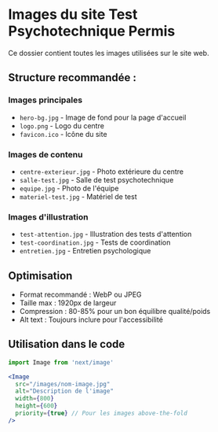 # Images du site Test Psychotechnique Permis

Ce dossier contient toutes les images utilisées sur le site web.

## Structure recommandée :

### Images principales
- `hero-bg.jpg` - Image de fond pour la page d'accueil
- `logo.png` - Logo du centre
- `favicon.ico` - Icône du site

### Images de contenu
- `centre-exterieur.jpg` - Photo extérieure du centre
- `salle-test.jpg` - Salle de test psychotechnique
- `equipe.jpg` - Photo de l'équipe
- `materiel-test.jpg` - Matériel de test

### Images d'illustration
- `test-attention.jpg` - Illustration des tests d'attention
- `test-coordination.jpg` - Tests de coordination
- `entretien.jpg` - Entretien psychologique

## Optimisation
- Format recommandé : WebP ou JPEG
- Taille max : 1920px de largeur
- Compression : 80-85% pour un bon équilibre qualité/poids
- Alt text : Toujours inclure pour l'accessibilité

## Utilisation dans le code
```jsx
import Image from 'next/image'

<Image
  src="/images/nom-image.jpg"
  alt="Description de l'image"
  width={800}
  height={600}
  priority={true} // Pour les images above-the-fold
/>
```
